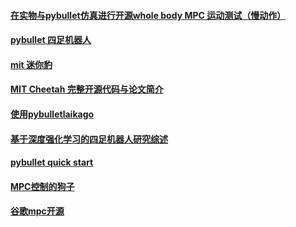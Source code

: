 #### [在实物与pybullet仿真进行开源whole body MPC 运动测试（慢动作）](https://www.bilibili.com/video/BV1oy4y1b7Fo?p=2&spm_id_from=pageDriver&vd_source=1309abca570fb73053037fb8e5acc31e)
#### [pybullet 四足机器人](https://zhuanlan.zhihu.com/p/628105706)

#### [mit 迷你豹](https://github.com/mit-biomimetics/Cheetah-Software/)

#### [MIT Cheetah 完整开源代码与论文简介](https://zhuanlan.zhihu.com/p/79391139)

#### [使用pybulletlaikago](https://github.com/erwincoumans/motion_imitation)
#### [基于深度强化学习的四足机器人研究综述](http://www.xml-data.cn/QLGYDXXB/html/4094e3cf-15b9-4643-8780-009846b91369.htm)

#### [pybullet quick start](https://docs.google.com/document/d/10sXEhzFRSnvFcl3XxNGhnD4N2SedqwdAvK3dsihxVUA/edit)

#### [ MPC控制的狗子](https://github.com/deepmind/mujoco_mpc)

#### [谷歌mpc开源](https://github.com/erwincoumans/motion_imitation)

